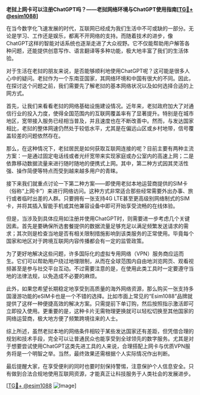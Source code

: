 **老挝上网卡可以注册ChatGPT吗？——老挝网络环境与ChatGPT使用指南[[TG💪+ @esim1088](https://t.me/s/esim1088)]**

在当今数字化飞速发展的时代，互联网已经成为我们生活中不可或缺的一部分。无论是学习、工作还是娱乐，都离不开网络的支持。而随着技术的进步，像ChatGPT这样的智能对话系统也逐渐走进了大众视野。它不仅能帮助用户解答各种问题，还能提供创意写作、语言翻译等多种功能，极大地丰富了我们的生活体验。

对于生活在老挝的朋友来说，是否能够顺利地使用ChatGPT呢？这可能是很多人心中的疑问。老挝作为一个东南亚国家，其网络环境和中国有很大的不同。因此，在探讨这个问题之前，我们需要先了解老挝的基本网络状况以及如何选择合适的上网方式。

首先，让我们来看看老挝的网络基础设施建设情况。近年来，老挝政府加大了对通信行业的投入力度，使得全国范围内的互联网覆盖率有了显著提升。特别是在城市地区，宽带接入服务已经相当普及，并且速度也在不断改善中。然而，与发达国家相比，老挝的整体网速仍然处于较低水平，尤其是在偏远山区或乡村地带，信号覆盖较差的问题依然存在。

那么，在这种情况下，老挝居民是如何获取互联网连接的呢？目前主要有两种主流方案：一是通过固定电话线或者光纤宽带来实现家庭或办公室内的高速上网；二是依靠移动数据流量来进行随时随地的便携式上网。其中，第二种方式因其灵活性强、操作简便等特点而受到越来越多用户的青睐。

接下来我们就重点讨论一下第二种方案——即使用老挝本地运营商提供的SIM卡（俗称“上网卡”）来进行网络访问。这种方式非常适合那些经常需要外出办事、旅行或者临时出差的人群。只要拥有一张支持4G LTE甚至更高级别网络制式的SIM卡，并将其插入智能手机或其他兼容设备中即可开始享受流畅的在线体验。

但是，当涉及到具体应用如注册并使用ChatGPT时，则需要进一步考虑几个关键因素。首先是要确保所选套餐提供的数据流量足够充足以满足频繁发送请求的需求；其次则是检查当地是否有相关限制措施影响到该类服务的正常使用。毕竟每个国家和地区对于跨境互联网内容传播都会有一定的监管政策。

为了更好地解决这些问题，许多国际化的虚拟专用网络（VPN）服务商应运而生。它们可以帮助用户绕过地理限制，从而在全球范围内自由地浏览网页、观看视频甚至是参与社交平台互动。不过需要注意的是，在使用此类工具时一定要遵守当地的法律法规，以免造成不必要的麻烦。

此外，如果您希望长期稳定地享受到高质量的海外网络资源，那么购买一张支持多国漫游功能的eSIM卡也是一个不错的选择。比如市面上常见的“Esim1088”品牌就提供了这样一种便捷高效的解决方案。只需提前下单订购，然后按照指示激活即可立即投入使用。更重要的是，这种卡片无需物理更换就可以轻松切换至其他国家的网络运营商，极大地方便了频繁跨境往来的人士。

综上所述，虽然老挝本地的网络条件相较于某些发达国家还有差距，但凭借合理的规划和技术手段，完全可以让普通民众也能享受到全球领先的数字服务。尤其是对于想要尝试使用ChatGPT这类先进工具的人来说，合理搭配上网卡与优质VPN服务将是一个明智之举。当然，最终效果还需根据个人实际情况作出判断。

最后提醒大家，在享受便利的同时也要时刻保持警惕，注意保护个人信息安全。只有做到合法合规地使用互联网资源，才能真正让科技服务于人类社会的发展进步。

[[TG💪+ @esim1088](https://t.me/s/esim1088) ![Image](https://i.postimg.cc/4NQfJmqS/Snipaste-2025-05-13-00-14-12.png)]